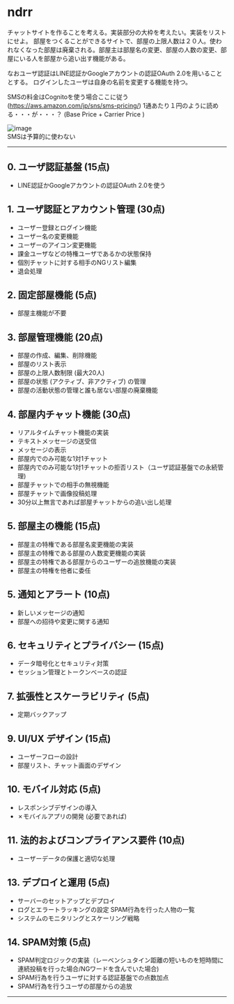 # ndrr

   
チャットサイトを作ることを考える。実装部分の大枠を考えたい。実装をリストにせよ。
部屋をつくることができるサイトで、部屋の上限人数は２０人。使われなくなった部屋は廃棄される。部屋主は部屋名の変更、部屋の人数の変更、部屋にいる人を部屋から追い出す機能がある。

なおユーザ認証はLINE認証かGoogleアカウントの認証OAuth 2.0を用いることとする。
ログインしたユーザは自身の名前を変更する機能を持つ。

SMSの料金はCognitoを使う場合ここに従う(https://aws.amazon.com/jp/sns/sms-pricing/) 
1通あたり１円のように読める・・・が・・・？ (Base Price + Carrier Price )   

![image](https://github.com/bringitp/ndrr/assets/141851166/aa9709a4-6e16-42eb-9a7b-4d02350c96c2)  
SMSは予算的に使わない

---

## 0. ユーザ認証基盤 (15点)
- LINE認証かGoogleアカウントの認証OAuth 2.0を使う

## 1. ユーザ認証とアカウント管理 (30点)
- ユーザー登録とログイン機能
- ユーザー名の変更機能
- ユーザーのアイコン変更機能
- 課金ユーザなどの特権ユーザであるかの状態保持
- 個別チャットに対する相手のNGリスト編集
- 退会処理

## 2. 固定部屋機能 (5点)
- 部屋主機能が不要

## 3. 部屋管理機能 (20点)
- 部屋の作成、編集、削除機能
- 部屋のリスト表示
- 部屋の上限人数制限 (最大20人)
- 部屋の状態 (アクティブ、非アクティブ) の管理
- 部屋の活動状態の管理と誰も居ない部屋の廃棄機能

## 4. 部屋内チャット機能 (30点)
- リアルタイムチャット機能の実装
- テキストメッセージの送受信
- メッセージの表示
- 部屋内でのみ可能な1対1チャット
- 部屋内でのみ可能な1対1チャットの拒否リスト（ユーザ認証基盤での永続管理)
- 部屋チャットでの相手の無視機能
- 部屋チャットで画像投稿処理
- 30分以上無言であれば部屋チャットからの追い出し処理

## 5. 部屋主の機能 (15点)
- 部屋主の特権である部屋名変更機能の実装
- 部屋主の特権である部屋の人数変更機能の実装
- 部屋主の特権である部屋からのユーザーの追放機能の実装
- 部屋主の特権を他者に委任
  
## 5. 通知とアラート (10点)
- 新しいメッセージの通知
- 部屋への招待や変更に関する通知

## 6. セキュリティとプライバシー (15点)
- データ暗号化とセキュリティ対策
- セッション管理とトークンベースの認証

## 7. 拡張性とスケーラビリティ (5点)
- 定期バックアップ

## 9. UI/UX デザイン (15点)
- ユーザーフローの設計
- 部屋リスト、チャット画面のデザイン

## 10. モバイル対応 (5点)
- レスポンシブデザインの導入
- ✗モバイルアプリの開発 (必要であれば)

## 11. 法的およびコンプライアンス要件 (10点)
- ユーザーデータの保護と適切な処理

## 13. デプロイと運用 (5点)
- サーバーのセットアップとデプロイ
- ログとエラートラッキングの設定 SPAM行為を行った人物の一覧
- システムのモニタリングとスケーリング戦略

## 14. SPAM対策 (5点)
- SPAM判定ロジックの実装（レーベンシュタイン距離の短いものを短時間に連続投稿を行った場合/NGワードを含んでいた場合)
- SPAM行為を行うユーザに対する認証基盤での点数加点
- SPAM行為を行うユーザの部屋からの追放

---
